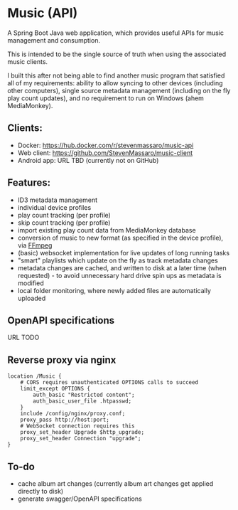 # Music (API)

A Spring Boot Java web application, which provides useful APIs for music management and consumption.

This is intended to be the single source of truth when using the associated music clients.

I built this after not being able to find another music program that satisfied all of my requirements: ability to allow syncing to other devices (including other computers), single source metadata management (including on the fly play count updates), and no requirement to run on Windows (ahem MediaMonkey).

## Clients:
- Docker: https://hub.docker.com/r/stevenmassaro/music-api
- Web client: https://github.com/StevenMassaro/music-client
- Android app: URL TBD (currently not on GitHub)

## Features:
- ID3 metadata management
- individual device profiles
- play count tracking (per profile)
- skip count tracking (per profile)
- import existing play count data from MediaMonkey database
- conversion of music to new format (as specified in the device profile), via [FFmpeg](https://ffmpeg.org/)
- (basic) websocket implementation for live updates of long running tasks
- "smart" playlists which update on the fly as track metadata changes
- metadata changes are cached, and written to disk at a later time (when requested) - to avoid unnecessary hard drive spin ups as metadata is modified
- local folder monitoring, where newly added files are automatically uploaded

## OpenAPI specifications
URL TODO

## Reverse proxy via nginx
```
location /Music {
	# CORS requires unauthenticated OPTIONS calls to succeed
	limit_except OPTIONS {
		auth_basic "Restricted content";
		auth_basic_user_file .htpasswd;
	}
	include /config/nginx/proxy.conf;
	proxy_pass http://host:port;
	# WebSocket connection requires this
	proxy_set_header Upgrade $http_upgrade;
	proxy_set_header Connection "upgrade";
}
```

## To-do
- cache album art changes (currently album art changes get applied directly to disk)
- generate swagger/OpenAPI specifications